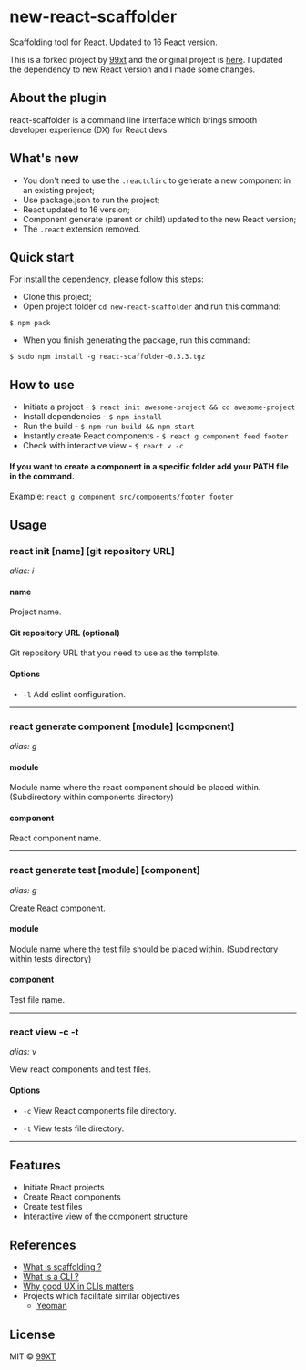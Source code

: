 # new-react-scaffolder 

Scaffolding tool for [React](https://facebook.github.io/react/). 
Updated to 16 React version.

This is a forked project by [99xt](https://github.com/99xt) and the original project is [here](https://github.com/99xt/react-scaffolder). 
I updated the dependency to new React version and I made some changes.  

## About the plugin
react-scaffolder is a command line interface which brings smooth developer experience (DX) for React devs.

## What's new 
* You don't need to use the `.reactclirc` to generate a new component in an existing project; 
* Use package.json to run the project; 
* React updated to 16 version; 
* Component generate (parent or child) updated to the new React version; 
* The `.react` extension removed.

## Quick start 
For install the dependency, please follow this steps: 

* Clone this project; 
* Open project folder `cd new-react-scaffolder` and run this command: 

```
$ npm pack
```

* When you finish generating the package, run this command: 

```
$ sudo npm install -g react-scaffolder-0.3.3.tgz
```

## How to use
- Initiate a project - ```$ react init awesome-project && cd awesome-project```
- Install dependencies - ```$ npm install```
- Run the build - ```$ npm run build && npm start```
- Instantly create React components - ```$ react g component feed footer``` 
- Check with interactive view - ```$ react v -c``` 

#### If you want to create a component in a specific folder add your PATH file in the command. 
Example: ```react g component src/components/footer footer```

## Usage

### react init [name] [git repository URL]
*alias: i*

#### name

Project name.

#### Git repository URL (optional)

Git repository URL that you need to use as the template.

#### Options

* `-l`
Add eslint configuration.

---------------------------------------

### react generate component [module] [component]
*alias: g*

#### module

Module name where the react component should be placed within. (Subdirectory within components directory)

#### component

React component name.

---------------------------------------

### react generate test [module] [component]
*alias: g*

Create React component.

#### module

Module name where the test file should be placed within. (Subdirectory within tests directory)

#### component

Test file name.

---------------------------------------

### react view -c -t
*alias: v*

View react components and test files.

#### Options

* `-c`
View React components file directory.

* `-t`
View tests file directory.

---------------------------------------

## Features

- Initiate React projects
- Create React components
- Create test files
- Interactive view of the component structure

## References

- [What is scaffolding ?](https://en.wikipedia.org/wiki/Scaffold_(programming))
- [What is a CLI ?](https://www.techopedia.com/definition/3337/command-line-interface-cli)
- [Why good UX in CLIs matters](https://trevorsullivan.net/2016/07/11/designing-command-line-tools/)
- Projects which facilitate similar objectives
  - [Yeoman](http://yeoman.io/)

## License

MIT © [99XT](https://github.com/99xt)
